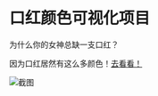 # 口红颜色可视化项目

为什么你的女神总缺一支口红？

因为口红居然有这么多颜色！[去看看！](http://zhangwenli.com/lipstick/)

![截图](assets/screenshot.png)
